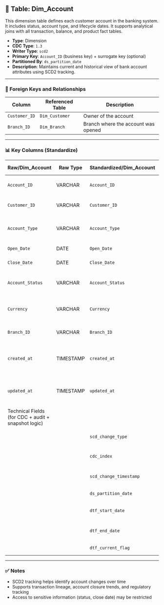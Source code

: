 ## 📜 Table: Dim_Account

This dimension table defines each customer account in the banking system. It includes status, account type, and lifecycle dates. It supports analytical joins with all transaction, balance, and product fact tables.

- **Type**: Dimension  
- **CDC Type**: `1.3`  
- **Writer Type**: `scd2`  
- **Primary Key**: `Account_ID` (business key) + surrogate key (optional)  
- **Partitioned By**: `ds_partition_date`  
- **Description**: Maintains current and historical view of bank account attributes using SCD2 tracking.

---

### 🔗 Foreign Keys and Relationships

| Column         | Referenced Table | Description                         |
|----------------|------------------|-------------------------------------|
| `Customer_ID`  | `Dim_Customer`   | Owner of the account                |
| `Branch_ID`    | `Dim_Branch`     | Branch where the account was opened|

---

### 📊 Key Columns (Standardize)

| Raw/Dim_Account     | Raw Type | Standardized/Dim_Account  | Standardized Type | Description                                  | PK  | Note                    |
|---------------------|----------|----------------------------|-------------------|----------------------------------------------|-----|-------------------------|
| `Account_ID`        | VARCHAR  | `Account_ID`               | VARCHAR           | Unique account identifier                    | ✅  | Business key            |
| `Customer_ID`       | VARCHAR  | `Customer_ID`              | VARCHAR           | Customer who owns the account                |     | FK to `Dim_Customer`    |
| `Account_Type`      | VARCHAR  | `Account_Type`             | VARCHAR           | Savings, Current, Term Deposit, etc.         |     |                         |
| `Open_Date`         | DATE     | `Open_Date`                | DATE              | Account creation date                        |     |                         |
| `Close_Date`        | DATE     | `Close_Date`               | DATE              | Closure date (if closed)                     |     |                         |
| `Account_Status`    | VARCHAR  | `Account_Status`           | VARCHAR           | Status (e.g., ACTIVE, INACTIVE, CLOSED)      |     |                         |
| `Currency`          | VARCHAR  | `Currency`                 | VARCHAR           | Currency in which account is operated        |     |                         |
| `Branch_ID`         | VARCHAR  | `Branch_ID`                | VARCHAR           | Branch managing the account                  |     | FK to `Dim_Branch`      |
| `created_at`        | TIMESTAMP| `created_at`               | TIMESTAMP         | Record creation timestamp (from source)      |     | Source column           |
| `updated_at`        | TIMESTAMP| `updated_at`               | TIMESTAMP         | Record update timestamp (from source)        |     | Source column           |
|Technical Fields (for CDC + audit + snapshot logic)|
|                     |          | `scd_change_type`          | STRING            | `'cdc_insert'`, `'cdc_update'`, `'cdc_delete'` |     | SCD2 logic              |
|                     |          | `cdc_index`                | INT               | Monotonic ingestion index                    |     | Optional                |
|                     |          | `scd_change_timestamp`     | TIMESTAMP         | Time record was processed                    |     | Technical field         |
|                     |          | `ds_partition_date`        | DATE              | Partition date                               |     | Technical field         |
|                     |          | `dtf_start_date`           | DATE              | SCD2 effective start date                    |     | Technical field         |
|                     |          | `dtf_end_date`             | DATE              | SCD2 effective end date                      |     | Technical field         |
|                     |          | `dtf_current_flag`         | BOOLEAN           | TRUE if row is active                        |     | Technical field         |

---

### ✅ Notes

- SCD2 tracking helps identify account changes over time  
- Supports transaction lineage, account closure trends, and regulatory tracking  
- Access to sensitive information (status, close date) may be restricted